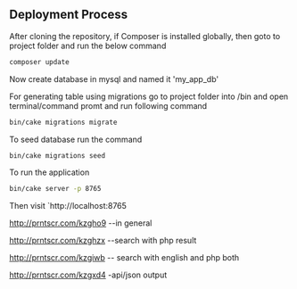 ## Deployment Process

After cloning the repository, if Composer is installed globally, then goto to project folder and run the below command

```bash
composer update
```

Now create database in mysql and named it 'my_app_db'

For generating table using migrations go to project folder into /bin and open terminal/command promt and run following command

```bash
bin/cake migrations migrate
```

To seed database run the command

```bash
bin/cake migrations seed
```
To  run the application 

```bash
bin/cake server -p 8765
```

Then visit `http://localhost:8765

http://prntscr.com/kzgho9 --in general

http://prntscr.com/kzghzx --search with php result

http://prntscr.com/kzgiwb  -- search with english and php both

http://prntscr.com/kzgxd4 -api/json output
